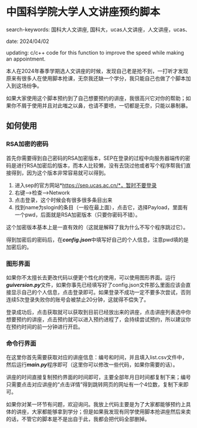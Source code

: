 # 中国科学院大学人文讲座预约脚本
search-keywords: 国科大人文讲座, 国科大，ucas人文讲座，人文讲座，ucas、

date: 2024/04/02

updating: c/c++ code for this function to improve the speed while making an appointment.

本人在2024年春季学期选人文讲座的时候，发现自己老是抢不到，一打听才发现原来有很多人在使用脚本抢课，无奈我还缺一个学分，我只能自己也做了个脚本加入到这场纷争。

如果大家使用这个脚本预约到了自己想要预约的讲座，我很高兴它对你的帮助；如果你不屑于使用并且对此嗤之以鼻，也请不要喷，一切都是无奈，只能以暴制暴。

## 如何使用

### RSA加密的密码

首先你需要得到自己密码的RSA加密版本，SEP在登录的过程中向服务器端传的密码是进行RSA加密后的版本，而本人比较懒，没有去饶过他或者写个程序帮我们直接得到，因为这个版本非常容易就可以得到。

1. 进入sep的官方网站*https://sep.ucas.ac.cn/*，暂时不要登录
2. 右键—>检查—>Network
3. 点击登录，这个时候会有很多很多条目出来
4. 找到name为slogin的条目（一般在最上面），点击它，选择Payload，里面有一个pwd，后面就是RSA加密版本（只要你密码不错）。

这个加密版本基本上是一直有效的（这就是解释了我为什么不写个程序跳过它）。

得到加密后的密码后，在***config.json***中填写好自己的个人信息，注意pwd填的是加密后的。

### 图形界面

如果你不太擅长去更改代码以便更个性化的使用，可以使用图形界面。运行***guiversion.py***文件，如果你事先已经填写好了config.json文件那么里面应该会直接显示自己的个人信息，点击登录即可。如果登录不成功一定不要多次尝试，否则连续5次登录失败你的账号会被禁止20分钟，这就得不偿失了。

登录成功后，点击获取就可以获取到目前已经放出来的讲座，点击讲座列表选中你想要预约的讲座，点击预约就可以进入预约进程了，会持续尝试预约，所以建议你在预约时间的前一分钟进行开启。

### 命令行界面

在这里你首先需要获取对应的讲座信息：编号和时间，并且填入list.csv文件中，然后运行***main.py***程序即可（这里你可以修改一些代码，如果你需要的话）。

讲座的时间直接复制预约界面的时间即可，主要全部年月日时间都复制下来；编号只需要点击对应讲座的“点击详情”得到跳转网页的网址有一个4位数，复制下来即可。



如果你对某一环节有问题，欢迎询问。我放上代码主要是为了大家都能够预约上具体的讲座，大家都能够拿到学分；但是如果我发现有同学使用脚本抢讲座然后来卖的话，不管它的脚本是不是出自于此，我都会把代码全部删掉。

